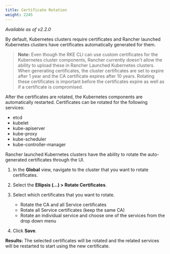 ```yaml
---
title: Certificate Rotation
weight: 2245
---
```


_Available as of v2.2.0_

By default, Kubernetes clusters require certificates and Rancher launched Kubernetes clusters have certificates automatically generated for them.

> **Note:** Even though the RKE CLI can use custom certificates for the Kubernetes cluster components, Rancher currently doesn't allow the ability to upload these in Rancher Launched Kubernetes clusters.
When generating certificates, the cluster certificates are set to expire after 1 year and the CA certificate expires after 10 years. Rotating these certificates is important before the certificates expire as well as if a certificate is compromised.

After the certificates are rotated, the Kubernetes components are automatically restarted. Certificates can be rotated for the following services:

- etcd
- kubelet
- kube-apiserver
- kube-proxy
- kube-scheduler
- kube-controller-manager

Rancher launched Kubernetes clusters have the ability to rotate the auto-generated certificates through the UI.

1. In the **Global** view, navigate to the cluster that you want to rotate certificates.

2. Select the **Ellipsis (...) > Rotate Certificates**.

3. Select which certificates that you want to rotate.

   * Rotate the CA and all Service certificates
   * Rotate all Service certificates (keep the same CA)
   * Rotate an individual service and choose one of the services from the drop down menu

4. Click **Save**.

**Results:** The selected certificates will be rotated and the related services will be restarted to start using the new certificate.
